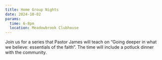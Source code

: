 ```yaml
---
title: Home Group Nights
date: 2024-10-02
params:
  time: 6-8pm
  location: Meadowbrook Clubhouse
---
```


Join us for a series that Pastor James will teach on “Going deeper in what we believe: essentials of the faith”. The time will include a potluck dinner with the community.

<!--more-->
